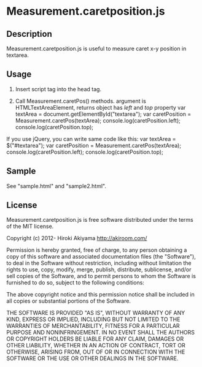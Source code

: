 Measurement.caretposition.js
============================

Description
-----------
Measurement.caretposition.js is useful to measure caret x-y position in textarea.

Usage
-----
1. Insert script tag into the head tag.
	<script type="text/javascript" src="./measure.caretposition.js"></script>

2. Call Measurement.caretPos() methods. argument is HTMLTextAreaElement,
returns object has *left* and *top* property
	var textArea = document.getElementById("textarea");
	var caretPosition = Measurement.caretPos(textArea);
	console.log(caretPosition.left);
	console.log(caretPosition.top);

If you use jQuery, you can write same code like this:
	var textArea = $("#textarea");
	var caretPosition = Measurement.caretPos(textArea);
	console.log(caretPosition.left);
	console.log(caretPosition.top);

Sample
------
See "sample.html" and "sample2.html".

License
-------
Measurement.caretposition.js is free software distributed under the terms of the MIT license.

Copyright (c) 2012- Hiroki Akiyama http://akiroom.com/

Permission is hereby granted, free of charge, to any person obtaining a copy of this software and associated documentation files (the "Software"), to deal in the Software without restriction, including without limitation the rights to use, copy, modify, merge, publish, distribute, sublicense, and/or sell copies of the Software, and to permit persons to whom the Software is furnished to do so, subject to the following conditions:

The above copyright notice and this permission notice shall be included in all copies or substantial portions of the Software.

THE SOFTWARE IS PROVIDED "AS IS", WITHOUT WARRANTY OF ANY KIND, EXPRESS OR IMPLIED, INCLUDING BUT NOT LIMITED TO THE WARRANTIES OF MERCHANTABILITY, FITNESS FOR A PARTICULAR PURPOSE AND NONINFRINGEMENT. IN NO EVENT SHALL THE AUTHORS OR COPYRIGHT HOLDERS BE LIABLE FOR ANY CLAIM, DAMAGES OR OTHER LIABILITY, WHETHER IN AN ACTION OF CONTRACT, TORT OR OTHERWISE, ARISING FROM, OUT OF OR IN CONNECTION WITH THE SOFTWARE OR THE USE OR OTHER DEALINGS IN THE SOFTWARE.
